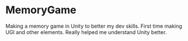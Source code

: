 # MemoryGame

Making a memory game in Unity to better my dev skills.
First time making UGI and other elements.
Really helped me understand Unity better.
